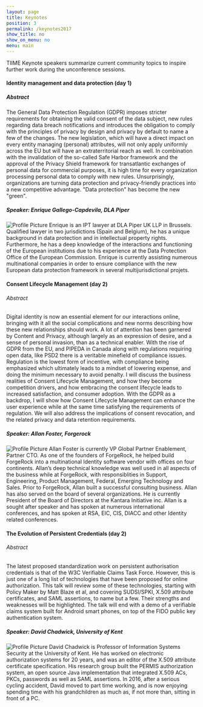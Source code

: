 ```yaml
---
layout: page
title: Keynotes
position: 3
permalink: /keynotes2017
show_title: no
show_on_menu: no
menu: main
---
```


TIIME Keynote speakers summarize current community topics to inspire further work during the unconference sessions.
  
#### Identity management and data protection (day 1)

##### Abstract
The General Data Protection Regulation (GDPR) imposes stricter requirements for obtaining the valid consent of the 
data subject, new rules regarding data breach notifications and introduces the obligation to comply with the principles 
of privacy by design and privacy by default to name a few of the changes. The new legislation, which will have a 
direct impact on every entity managing (personal) attributes, will not only apply uniformly across the EU but 
will have an extraterritorial reach as well.  In combination with the invalidation of the so-called Safe Harbor 
framework and the approval of the Privacy Shield framework for transatlantic exchanges of personal data for 
commercial purposes, it is high time for every organization processing personal data to comply with new rules. 
Unsurprisingly, organizations are turning data protection and privacy-friendly practices into a new competitive 
advantage. "Data protection" has become the new "green".

##### Speaker: Enrique Gallego-Capdevila, DLA Piper
<img src="/wwwTiimeworkshopEu/img/speakers/EnriqueGallego250.jpg" alt="Profile Picture" class="rounded float-xs-left img-thumbnail about-profile-picture">
Enrique is an IPT lawyer at DLA Piper UK LLP in Brussels. Qualified lawyer in two jurisdictions (Spain and Belgium), he has a unique background in data protection and in intellectual property rights. Furthermore, he has a deep knowledge of the interactions and functioning of the European institutions due to his experience at the Data Protection Office of the European Commission. Enrique is currently assisting numerous multinational companies in order to ensure compliance with the new European data protection framework in several multijurisdictional projets.
 


#### Consent Lifecycle Management (day 2)

###### Abstract
Digital identity is now an essential element for our interactions online, bringing with it all the social complications and new norms describing how these new relationships should work.
A lot of attention has been garnered by Content and Privacy, although largely as an expression of desire, and a sense of personal invasion, than as a technical enabler.  With the rise of GDPR from the EU, and PIPEDA in Canada along with regulations requiring open data, like PSD2 there is a veritable minefield of compliance issues.
Regulation is the lowest form of incentive, with compliance being emphasized which ultimately leads to a mindset of lowering expense, and doing the minimum necessary to avoid penalty.  I will discuss the business realities of Consent Lifecycle Management, and how they become competition drivers, and how embracing the consent lifecycle leads to increased satisfaction, and consumer adoption.
With the GDPR as a backdrop, I will show how Consent Lifecycle Management can enhance the user experience while at the same time satisfying the requirements of regulation. We will also address the implications of consent revocation, and the related privacy and data retention requirements.

##### Speaker: Allan Foster, Forgerock 
<img src="/wwwTiimeworkshopEu/img/speakers/AllanFoster250.jpg" alt="Profile Picture" class="rounded float-xs-left img-thumbnail about-profile-picture">
Allan Foster is currently VP Global Partner Enablement, Partner CTO. As one of the founders of ForgeRock, he helped build ForgeRock into a multinational Identity software vendor with offices on four continents.  Allan’s deep technical knowledge was well used in all aspects of the business while at ForgeRock, with responsiblities in Support, Engineering, Product Management, Federal, Emerging Technology and Sales.
Prior to ForgeRock, Allan built a successful consulting business.
Allan has also served on the board of several organizations.  He is currently President of the Board of Directors at the Kantara Initiative inc.  
Allan is a sought after speaker and has spoken at numerous international conferences, and has spoken at RSA, EIC, CIS, DIACC and other Identity related conferences.

#### The Evolution of Persistent Credentials (day 2)

###### Abstract

The latest proposed standardization work on persistent authorisation credentials is that of the W3C Verifiable Claims Task Force. However, this is just one of a long list of technologies that have been proposed for online authorization. This talk will review some of these technologies, starting with Policy Maker by Matt Blaze et al, and covering SUDSI/SPKI, X.509 attribute certificates, and SAML assertions, to name but a few. Their strengths and weaknesses will be highlighted. The talk will end with a demo of a verifiable claims system built for Android smart phones, on top of the FIDO public key authentication system.

##### Speaker: David Chadwick, University of Kent
<img src="/wwwTiimeworkshopEu/img/speakers/DavidChadwick.jpg" alt="Profile Picture" class="rounded float-xs-left img-thumbnail about-profile-picture">
David Chadwick is Professor of Information Systems Security at the University of Kent. He has worked on electronic authorization systems for 20 years, and was an editor of the X.509 attribute certificate specification. His research group built the PERMIS authorization system, an open source Java implementation that integrated X.509 ACs, PKCs, passwords as well as SAML assertions. In 2016, after a serious cycling accident, David moved to part time working, and is now enjoying spending time with his grandchildren as much as, if not more than, sitting in front of a PC.
